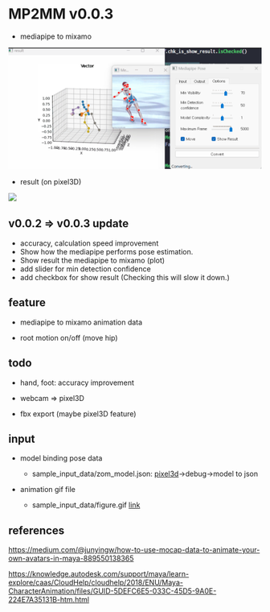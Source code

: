# **MP2MM v0.0.3**

-   mediapipe to mixamo

![](./screenshot/cap.png)

-   result (on pixel3D)

![](./screenshot/animation_2.gif)

## v0.0.2 => v0.0.3 update

-   accuracy, calculation speed improvement
-   Show how the mediapipe performs pose estimation.
-   Show result the mediapipe to mixamo (plot)
-   add slider for min detection confidence
-   add checkbox for show result (Checking this will slow it down.)

## feature

-   mediapipe to mixamo animation data

-   root motion on/off (move hip)

## todo

-   hand, foot: accuracy improvement

-   webcam => pixel3D

-   fbx export (maybe pixel3D feature)

## input

-   model binding pose data

    -   sample_input_data/zom_model.json: [pixel3d](https://github.com/Nor-s/Pixel3D)->debug->model to json

-   animation gif file
    -   sample_input_data/figure.gif [link](https://news.yahoo.com/gif-guide-figure-skaters-39-jumps-olympics-171900531.html)

## references

https://medium.com/@junyingw/how-to-use-mocap-data-to-animate-your-own-avatars-in-maya-889550138365

https://knowledge.autodesk.com/support/maya/learn-explore/caas/CloudHelp/cloudhelp/2018/ENU/Maya-CharacterAnimation/files/GUID-5DEFC6E5-033C-45D5-9A0E-224E7A35131B-htm.html
